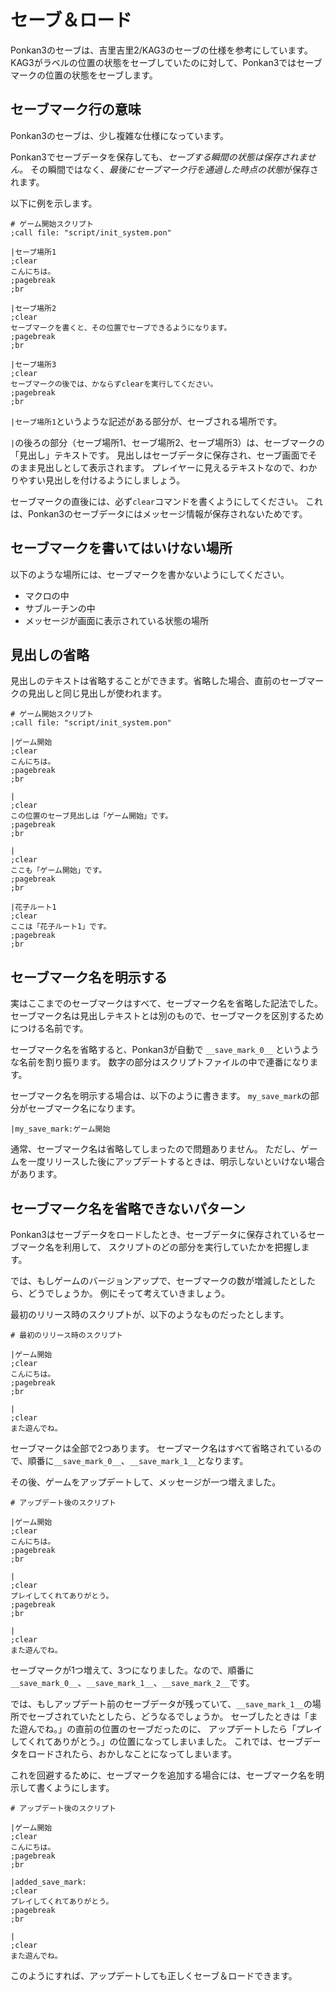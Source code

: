 # セーブ＆ロード

<div class="note">
Ponkan3のセーブは、吉里吉里2/KAG3のセーブの仕様を参考にしています。<br>
KAG3がラベルの位置の状態をセーブしていたのに対して、Ponkan3ではセーブマークの位置の状態をセーブします。
</div>

## セーブマーク行の意味

Ponkan3のセーブは、少し複雑な仕様になっています。

Ponkan3でセーブデータを保存しても、*セーブする瞬間の状態は保存されません。*
その瞬間ではなく、*最後にセーブマーク行を通過した時点の状態*が保存されます。

以下に例を示します。

```plain
# ゲーム開始スクリプト
;call file: "script/init_system.pon"

|セーブ場所1
;clear
こんにちは。
;pagebreak
;br

|セーブ場所2
;clear
セーブマークを書くと、その位置でセーブできるようになります。
;pagebreak
;br

|セーブ場所3
;clear
セーブマークの後では、かならずclearを実行してください。
;pagebreak
;br
```

`|セーブ場所1`というような記述がある部分が、セーブされる場所です。

`|`の後ろの部分（セーブ場所1、セーブ場所2、セーブ場所3）は、セーブマークの「見出し」テキストです。
見出しはセーブデータに保存され、セーブ画面でそのまま見出しとして表示されます。
プレイヤーに見えるテキストなので、わかりやすい見出しを付けるようにしましょう。

セーブマークの直後には、必ず`clear`コマンドを書くようにしてください。
これは、Ponkan3のセーブデータにはメッセージ情報が保存されないためです。

## セーブマークを書いてはいけない場所

以下のような場所には、セーブマークを書かないようにしてください。

- マクロの中
- サブルーチンの中
- メッセージが画面に表示されている状態の場所

## 見出しの省略

見出しのテキストは省略することができます。省略した場合、直前のセーブマークの見出しと同じ見出しが使われます。

```plain
# ゲーム開始スクリプト
;call file: "script/init_system.pon"

|ゲーム開始
;clear
こんにちは。
;pagebreak
;br

|
;clear
この位置のセーブ見出しは「ゲーム開始」です。
;pagebreak
;br

|
;clear
ここも「ゲーム開始」です。
;pagebreak
;br

|花子ルート1
;clear
ここは「花子ルート1」です。
;pagebreak
;br
```

## セーブマーク名を明示する

実はここまでのセーブマークはすべて、セーブマーク名を省略した記法でした。
セーブマーク名は見出しテキストとは別のもので、セーブマークを区別するためにつける名前です。

セーブマーク名を省略すると、Ponkan3が自動で `__save_mark_0__` というような名前を割り振ります。
数字の部分はスクリプトファイルの中で連番になります。

セーブマーク名を明示する場合は、以下のように書きます。
`my_save_mark`の部分がセーブマーク名になります。

```plain
|my_save_mark:ゲーム開始
```

通常、セーブマーク名は省略してしまったので問題ありません。
ただし、ゲームを一度リリースした後にアップデートするときは、明示しないといけない場合があります。

## セーブマーク名を省略できないパターン

Ponkan3はセーブデータをロードしたとき、セーブデータに保存されているセーブマーク名を利用して、
スクリプトのどの部分を実行していたかを把握します。

では、もしゲームのバージョンアップで、セーブマークの数が増減したとしたら、どうでしょうか。
例にそって考えていきましょう。

最初のリリース時のスクリプトが、以下のようなものだったとします。

```plain
# 最初のリリース時のスクリプト

|ゲーム開始
;clear
こんにちは。
;pagebreak
;br

|
;clear
また遊んでね。
```

セーブマークは全部で2つあります。
セーブマーク名はすべて省略されているので、順番に`__save_mark_0__`、`__save_mark_1__`となります。

その後、ゲームをアップデートして、メッセージが一つ増えました。

```plain
# アップデート後のスクリプト

|ゲーム開始
;clear
こんにちは。
;pagebreak
;br

|
;clear
プレイしてくれてありがとう。
;pagebreak
;br

|
;clear
また遊んでね。
```

セーブマークが1つ増えて、3つになりました。なので、順番に`__save_mark_0__`、`__save_mark_1__`、`__save_mark_2__`です。

では、もしアップデート前のセーブデータが残っていて、`__save_mark_1__`の場所でセーブされていたとしたら、どうなるでしょうか。
セーブしたときは「また遊んでね。」の直前の位置のセーブだったのに、
アップデートしたら「プレイしてくれてありがとう。」の位置になってしまいました。
これでは、セーブデータをロードされたら、おかしなことになってしまいます。

これを回避するために、セーブマークを追加する場合には、セーブマーク名を明示して書くようにします。

```plain
# アップデート後のスクリプト

|ゲーム開始
;clear
こんにちは。
;pagebreak
;br

|added_save_mark:
;clear
プレイしてくれてありがとう。
;pagebreak
;br

|
;clear
また遊んでね。
```

このようにすれば、アップデートしても正しくセーブ＆ロードできます。
